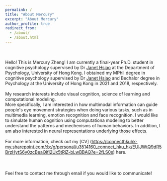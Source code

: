 ```yaml
---
permalink: /
title: "About Mercury"
excerpt: "About Mercury"
author_profile: true
redirect_from: 
  - /about/
  - /about.html
---
```

  \
  \
Hello! This is Mercury Zheng! I am currently a final-year Ph.D. student in cognitive psychology supervised by Dr [Janet Hsiao](https://scholar.google.com/citations?hl=zh-CN&user=Cpnk91sAAAAJ) at the Department of Psychology, University of Hong Kong. I obtained my MPhil degree in cognitive psychology supervised by Dr [Janet Hsiao](https://scholar.google.com/citations?hl=zh-CN&user=Cpnk91sAAAAJ) and Bechalor degree in Psychology at the University of Hong Kong in 2021 and 2018, respectively.
\
  \
My research interests include visual cognition, science of learning and computational modeling.\
More specifically, I am interested in how multimodal information can guide people's eye movement strategies when doing various tasks, such as in multimedia learning, emotion recognition and face recognition. I would like to simulate human cognition using computationa modeling to better understand the patterns and mechenisms of human behaviors. In addition, I am also interested in neural representations underlying those effects.
\
  \
For more information, check out my [CV] (https://connecthkuhk-my.sharepoint.com/:b:/g/personal/u3514160_connect_hku_hk/EUlJWtQ9dR5BrzHytS6y0zcBeaQifl2Ux5tRjZ-bLwBBAQ?e=2fLS0s) here.
\
  \
  \
  \
Feel free to contact me through email if you would like to communicate!

  
